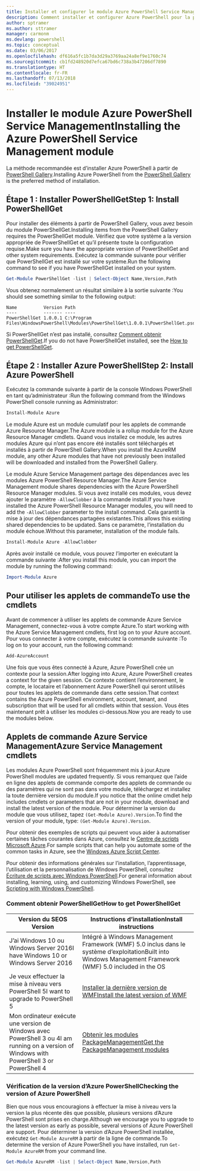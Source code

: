```yaml
---
title: Installer et configurer le module Azure PowerShell Service Management | Microsoft Docs
description: Comment installer et configurer Azure PowerShell pour la première utilisation.
author: sptramer
ms.author: sttramer
manager: carmonm
ms.devlang: powershell
ms.topic: conceptual
ms.date: 03/06/2017
ms.openlocfilehash: df616a5fc1b7da3d29a3769aa24a8ef9e1760c74
ms.sourcegitcommit: cb1fd248920d7efca67bd6c738a3b47206df7890
ms.translationtype: HT
ms.contentlocale: fr-FR
ms.lasthandoff: 07/13/2018
ms.locfileid: "39024951"
---
```

# <a name="installing-the-azure-powershell-service-management-module"></a><span data-ttu-id="fd99f-103">Installer le module Azure PowerShell Service Management</span><span class="sxs-lookup"><span data-stu-id="fd99f-103">Installing the Azure PowerShell Service Management module</span></span>

<span data-ttu-id="fd99f-104">La méthode recommandée est d’installer Azure PowerShell à partir de [PowerShell Gallery](https://www.powershellgallery.com/).</span><span class="sxs-lookup"><span data-stu-id="fd99f-104">Installing Azure PowerShell from the [PowerShell Gallery](https://www.powershellgallery.com/) is the preferred method of installation.</span></span>

## <a name="step-1-install-powershellget"></a><span data-ttu-id="fd99f-105">Étape 1 : Installer PowerShellGet</span><span class="sxs-lookup"><span data-stu-id="fd99f-105">Step 1: Install PowerShellGet</span></span>

<span data-ttu-id="fd99f-106">Pour installer des éléments à partir de PowerShell Gallery, vous avez besoin du module PowerShellGet.</span><span class="sxs-lookup"><span data-stu-id="fd99f-106">Installing items from the PowerShell Gallery requires the PowerShellGet module.</span></span> <span data-ttu-id="fd99f-107">Vérifiez que votre système a la version appropriée de PowerShellGet et qu’il présente toute la configuration requise.</span><span class="sxs-lookup"><span data-stu-id="fd99f-107">Make sure you have the appropriate version of PowerShellGet and other system requirements.</span></span> <span data-ttu-id="fd99f-108">Exécutez la commande suivante pour vérifier que PowerShellGet est installé sur votre système.</span><span class="sxs-lookup"><span data-stu-id="fd99f-108">Run the following command to see if you have PowerShellGet installed on your system.</span></span>

```powershell
Get-Module PowerShellGet -list | Select-Object Name,Version,Path
```

<span data-ttu-id="fd99f-109">Vous obtenez normalement un résultat similaire à la sortie suivante :</span><span class="sxs-lookup"><span data-stu-id="fd99f-109">You should see something similar to the following output:</span></span>

```output
Name          Version Path
----          ------- ----
PowerShellGet 1.0.0.1 C:\Program Files\WindowsPowerShell\Modules\PowerShellGet\1.0.0.1\PowerShellGet.psd1
```

<span data-ttu-id="fd99f-110">Si PowerShellGet n’est pas installé, consultez [Comment obtenir PowerShellGet](#how-to-get-powershellget).</span><span class="sxs-lookup"><span data-stu-id="fd99f-110">If you do not have PowerShellGet installed, see the [How to get PowerShellGet](#how-to-get-powershellget).</span></span>

## <a name="step-2-install-azure-powershell"></a><span data-ttu-id="fd99f-111">Étape 2 : Installer Azure PowerShell</span><span class="sxs-lookup"><span data-stu-id="fd99f-111">Step 2: Install Azure PowerShell</span></span>

<span data-ttu-id="fd99f-112">Exécutez la commande suivante à partir de la console Windows PowerShell en tant qu’administrateur :</span><span class="sxs-lookup"><span data-stu-id="fd99f-112">Run the following command from the Windows PowerShell console running as Administrator:</span></span>

```powershell
Install-Module Azure
```

<span data-ttu-id="fd99f-113">Le module Azure est un module cumulatif pour les applets de commande Azure Resource Manager.</span><span class="sxs-lookup"><span data-stu-id="fd99f-113">The Azure module is a rollup module for the Azure Resource Manager cmdlets.</span></span> <span data-ttu-id="fd99f-114">Quand vous installez ce module, les autres modules Azure qui n’ont pas encore été installés sont téléchargés et installés à partir de PowerShell Gallery.</span><span class="sxs-lookup"><span data-stu-id="fd99f-114">When you install the AzureRM module, any other Azure modules that have not previously been installed will be downloaded and installed from the PowerShell Gallery.</span></span>

<span data-ttu-id="fd99f-115">Le module Azure Service Management partage des dépendances avec les modules Azure PowerShell Resource Manager.</span><span class="sxs-lookup"><span data-stu-id="fd99f-115">The Azure Service Management module shares dependencies with the Azure PowerShell Resource Manager modules.</span></span> <span data-ttu-id="fd99f-116">Si vous avez installé ces modules, vous devez ajouter le paramètre `-AllowClobber` à la commande install.</span><span class="sxs-lookup"><span data-stu-id="fd99f-116">If you have installed the Azure PowerShell Resource Manager modules, you will need to add the `-AllowClobber` parameter to the install command.</span></span> <span data-ttu-id="fd99f-117">Cela garantit la mise à jour des dépendances partagées existantes.</span><span class="sxs-lookup"><span data-stu-id="fd99f-117">This allows this existing shared dependencies to be updated.</span></span> <span data-ttu-id="fd99f-118">Sans ce paramètre, l’installation du module échoue.</span><span class="sxs-lookup"><span data-stu-id="fd99f-118">Without this parameter, installation of the module fails.</span></span>

```powershell
Install-Module Azure -AllowClobber
```

<span data-ttu-id="fd99f-119">Après avoir installé ce module, vous pouvez l’importer en exécutant la commande suivante :</span><span class="sxs-lookup"><span data-stu-id="fd99f-119">After you install this module, you can import the module by running the following command:</span></span>

```powershell
Import-Module Azure
```

## <a name="to-use-the-cmdlets"></a><span data-ttu-id="fd99f-120">Pour utiliser les applets de commande</span><span class="sxs-lookup"><span data-stu-id="fd99f-120">To use the cmdlets</span></span>

<span data-ttu-id="fd99f-121">Avant de commencer à utiliser les applets de commande Azure Service Management, connectez-vous à votre compte Azure.</span><span class="sxs-lookup"><span data-stu-id="fd99f-121">To start working with the Azure Service Management cmdlets, first log on to your Azure account.</span></span> <span data-ttu-id="fd99f-122">Pour vous connecter à votre compte, exécutez la commande suivante :</span><span class="sxs-lookup"><span data-stu-id="fd99f-122">To log on to your account, run the following command:</span></span>

```powershell
Add-AzureAccount
```

<span data-ttu-id="fd99f-123">Une fois que vous êtes connecté à Azure, Azure PowerShell crée un contexte pour la session.</span><span class="sxs-lookup"><span data-stu-id="fd99f-123">After logging into Azure, Azure PowerShell creates a context for the given session.</span></span> <span data-ttu-id="fd99f-124">Ce contexte contient l’environnement, le compte, le locataire et l’abonnement Azure PowerShell qui seront utilisés pour toutes les applets de commande dans cette session.</span><span class="sxs-lookup"><span data-stu-id="fd99f-124">That context contains the Azure PowerShell environment, account, tenant, and subscription that will be used for all cmdlets within that session.</span></span> <span data-ttu-id="fd99f-125">Vous êtes maintenant prêt à utiliser les modules ci-dessous.</span><span class="sxs-lookup"><span data-stu-id="fd99f-125">Now you are ready to use the modules below.</span></span>

## <a name="azure-service-management-cmdlets"></a><span data-ttu-id="fd99f-126">Applets de commande Azure Service Management</span><span class="sxs-lookup"><span data-stu-id="fd99f-126">Azure Service Management cmdlets</span></span>

<span data-ttu-id="fd99f-127">Les modules Azure PowerShell sont fréquemment mis à jour.</span><span class="sxs-lookup"><span data-stu-id="fd99f-127">Azure PowerShell modules are updated frequently.</span></span> <span data-ttu-id="fd99f-128">Si vous remarquez que l’aide en ligne des applets de commande comporte des applets de commande ou des paramètres qui ne sont pas dans votre module, téléchargez et installez la toute dernière version du module.</span><span class="sxs-lookup"><span data-stu-id="fd99f-128">If you notice that the online cmdlet help includes cmdlets or parameters that are not in your module, download and install the latest version of the module.</span></span> <span data-ttu-id="fd99f-129">Pour déterminer la version du module que vous utilisez, tapez `(Get-Module Azure).Version`.</span><span class="sxs-lookup"><span data-stu-id="fd99f-129">To find the version of your module, type: `(Get-Module Azure).Version`.</span></span>

<span data-ttu-id="fd99f-130">Pour obtenir des exemples de scripts qui peuvent vous aider à automatiser certaines tâches courantes dans Azure, consultez le [Centre de scripts Microsoft Azure](http://www.windowsazure.com/documentation/scripts/).</span><span class="sxs-lookup"><span data-stu-id="fd99f-130">For sample scripts that can help you automate some of the common tasks in Azure, see the [Windows Azure Script Center](http://www.windowsazure.com/documentation/scripts/).</span></span>

<span data-ttu-id="fd99f-131">Pour obtenir des informations générales sur l’installation, l’apprentissage, l’utilisation et la personnalisation de Windows PowerShell, consultez [Écriture de scripts avec Windows PowerShell](http://go.microsoft.com/fwlink/p/?linkid=320210).</span><span class="sxs-lookup"><span data-stu-id="fd99f-131">For general information about installing, learning, using, and customizing Windows PowerShell, see [Scripting with Windows PowerShell](http://go.microsoft.com/fwlink/p/?linkid=320210).</span></span>

### <a name="how-to-get-powershellget"></a><span data-ttu-id="fd99f-132">Comment obtenir PowerShellGet</span><span class="sxs-lookup"><span data-stu-id="fd99f-132">How to get PowerShellGet</span></span>

|<span data-ttu-id="fd99f-133">Version du SE</span><span class="sxs-lookup"><span data-stu-id="fd99f-133">OS Version</span></span>|<span data-ttu-id="fd99f-134">Instructions d’installation</span><span class="sxs-lookup"><span data-stu-id="fd99f-134">Install instructions</span></span>|
|---|---|
|<span data-ttu-id="fd99f-135">J’ai Windows 10 ou Windows Server 2016</span><span class="sxs-lookup"><span data-stu-id="fd99f-135">I have Windows 10 or Windows Server 2016</span></span>|<span data-ttu-id="fd99f-136">Intégré à Windows Management Framework (WMF) 5.0 inclus dans le système d’exploitation</span><span class="sxs-lookup"><span data-stu-id="fd99f-136">Built into Windows Management Framework (WMF) 5.0 included in the OS</span></span>|
|<span data-ttu-id="fd99f-137">Je veux effectuer la mise à niveau vers PowerShell 5</span><span class="sxs-lookup"><span data-stu-id="fd99f-137">I want to upgrade to PowerShell 5</span></span>|[<span data-ttu-id="fd99f-138">Installer la dernière version de WMF</span><span class="sxs-lookup"><span data-stu-id="fd99f-138">Install the latest version of WMF</span></span>](https://www.microsoft.com/en-us/download/details.aspx?id=54616)|
|<span data-ttu-id="fd99f-139">Mon ordinateur exécute une version de Windows avec PowerShell 3 ou 4</span><span class="sxs-lookup"><span data-stu-id="fd99f-139">I am running on a version of Windows with PowerShell 3 or PowerShell 4</span></span>|[<span data-ttu-id="fd99f-140">Obtenir les modules PackageManagement</span><span class="sxs-lookup"><span data-stu-id="fd99f-140">Get the PackageManagement modules</span></span>](http://go.microsoft.com/fwlink/?LinkID=746217)|

### <a name="div-idhelpmechoosechecking-the-version-of-azure-powershell"></a><div id="helpmechoose"><span data-ttu-id="fd99f-141">Vérification de la version d’Azure PowerShell</span><span class="sxs-lookup"><span data-stu-id="fd99f-141">Checking the version of Azure PowerShell</span></span>

<span data-ttu-id="fd99f-142">Bien que nous vous encouragions à effectuer la mise à niveau vers la version la plus récente dès que possible, plusieurs versions d’Azure PowerShell sont prises en charge.</span><span class="sxs-lookup"><span data-stu-id="fd99f-142">Although we encourage you to upgrade to the latest version as early as possible, several versions of Azure PowerShell are support.</span></span> <span data-ttu-id="fd99f-143">Pour déterminer la version d’Azure PowerShell installée, exécutez `Get-Module AzureRM` à partir de la ligne de commande.</span><span class="sxs-lookup"><span data-stu-id="fd99f-143">To determine the version of Azure PowerShell you have installed, run `Get-Module AzureRM` from your command line.</span></span>

```powershell
Get-Module AzureRM -list | Select-Object Name,Version,Path
```
